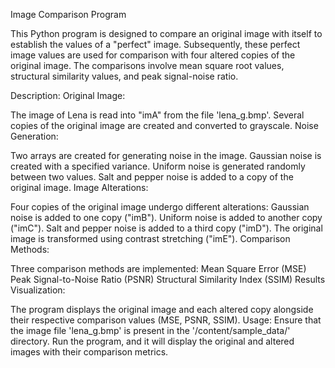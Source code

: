 Image Comparison Program

This Python program is designed to compare an original image with itself to establish the values of a "perfect" image. Subsequently, these perfect image values are used for comparison with four altered copies of the original image. The comparisons involve mean square root values, structural similarity values, and peak signal-noise ratio.

Description:
Original Image:

The image of Lena is read into "imA" from the file 'lena_g.bmp'.
Several copies of the original image are created and converted to grayscale.
Noise Generation:

Two arrays are created for generating noise in the image.
Gaussian noise is created with a specified variance.
Uniform noise is generated randomly between two values.
Salt and pepper noise is added to a copy of the original image.
Image Alterations:

Four copies of the original image undergo different alterations:
Gaussian noise is added to one copy ("imB").
Uniform noise is added to another copy ("imC").
Salt and pepper noise is added to a third copy ("imD").
The original image is transformed using contrast stretching ("imE").
Comparison Methods:

Three comparison methods are implemented:
Mean Square Error (MSE)
Peak Signal-to-Noise Ratio (PSNR)
Structural Similarity Index (SSIM)
Results Visualization:

The program displays the original image and each altered copy alongside their respective comparison values (MSE, PSNR, SSIM).
Usage:
Ensure that the image file 'lena_g.bmp' is present in the '/content/sample_data/' directory.
Run the program, and it will display the original and altered images with their comparison metrics.
